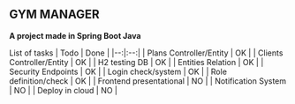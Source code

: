 ## GYM MANAGER
**A project made in Spring Boot Java**

List of tasks
| Todo | Done |
|--:|:--:|
| Plans Controller/Entity   | OK |
| Clients Controller/Entity | OK |
| H2 testing DB             | OK |
| Entities Relation         | OK |
| Security Endpoints        | OK |
| Login check/system        | OK |
| Role definition/check     | OK |
| Frontend presentational   | NO |
| Notification System       | NO |
| Deploy in cloud           | NO |
